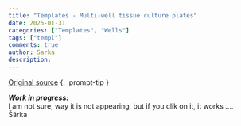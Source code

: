 ```yaml
---
title: "Templates - Multi-well tissue culture plates"
date: 2025-01-31 
categories: ["Templates", "Wells"]
tags: ["templ"]
comments: true
author: Sarka 
description: 
---
```

>
[Original source](https://www.cellsignet.com/media/templ.html)
{: .prompt-tip }


***Work in progress:*** <br> I am not sure, way it is not appearing, but if you clik on it, it works ....<br> Šárka

<object data="{{ site.url }}/../uploads/Templates - Multi-well tissue culture plates/well_templates.pdf" width="800" height="800" type="application/pdf"></object>

<!---
### 6-well with lines_A4
![6-well with lines_A4](<../uploads/Templates - Multi-well tissue culture plates/6_notes.pdf>"6-well with lines_A4")

### 6-well_A4
![text](<../uploads/Templates - Multi-well tissue culture plates/6.pdf>)

### 12-well with lines_A4
![12-well with lines_A4](<../uploads/Templates - Multi-well tissue culture plates/12_notes.pdf>"12-well with lines_A4")

### 12-well_A4
![text](<../uploads/Templates - Multi-well tissue culture plates/12.pdf>)

### 96-well with lines_A4
![12-well with lines_A4](<../uploads/Templates - Multi-well tissue culture plates/96_notes.pdf>"96-well with lines_A4")

### 96-well_A4
![text](<../uploads/Templates - Multi-well tissue culture plates/96.pdf>)
--->








